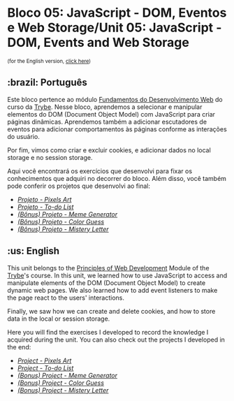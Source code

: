# Bloco 05: JavaScript - DOM, Eventos e Web Storage/Unit 05: JavaScript - DOM, Events and Web Storage
<small>(for the English version, <a href="#en">click here</a>)</small>
<h2>:brazil: Português</h2>
<p>Este bloco pertence ao módulo <a href="https://github.com/raphaelalmeidamartins/trybe_exercicios/tree/main/1_fundamentos-do-desv-web" rel="prev">Fundamentos do Desenvolvimento Web</a> do curso da <a href="https://www.betrybe.com/">Trybe</a>. Nesse bloco, aprendemos a selecionar e manipular elementos do DOM (Document Object Model) com JavaScript para criar páginas dinâmicas. Aprendemos também a adicionar escutadores de eventos para adicionar comportamentos às páginas conforme as interações do usuário.</p>
<p>Por fim, vimos como criar e excluir cookies, e adicionar dados no local storage e no session storage.</p>
<p>Aqui você encontrará os exercícios que desenvolvi para fixar os conhecimentos que adquiri no decorrer do bloco. Além disso, você também pode conferir os projetos que desenvolvi ao final:</p>

- _[Projeto - Pixels Art](https://github.com/raphaelalmeidamartins/project-pixels-art)_
- _[Projeto - To-do List](https://github.com/raphaelalmeidamartins/project-to-do-list)_
- _[(Bônus) Projeto - Meme Generator](https://github.com/raphaelalmeidamartins/project-meme-generator)_
- _[(Bônus) Projeto - Color Guess]()_
- _[(Bônus) Projeto - Mistery Letter]()_

<h2 id="en">:us: English</h2>
<p>This unit belongs to the <a href="https://github.com/raphaelalmeidamartins/trybe_exercicios/tree/main/1_fundamentos-do-desv-web">Principles of Web Development</a> Module of the <a href="https://www.betrybe.com/">Trybe</a>'s course. In this unit, we learned how to use JavaScript to access and manipulate elements of the DOM (Document Object Model) to create dynamic web pages. We also learned how to add event listeners to make the page react to the users' interactions.</p>
<p>Finally, we saw how we can create and delete cookies, and how to store data in the local or session storage.</p>
<p>Here you will find the exercises I developed to record the knowledge I acquired during the unit. You can also check out the projects I developed in the end:</p>

- _[Project - Pixels Art](https://github.com/raphaelalmeidamartins/project-pixels-art)_
- _[Project - To-do List](https://github.com/raphaelalmeidamartins/project-to-do-list)_
- _[(Bonus) Project - Meme Generator](https://github.com/raphaelalmeidamartins/project-meme-generator)_
- _[(Bonus) Project - Color Guess]()_
- _[(Bonus) Project - Mistery Letter]()_
